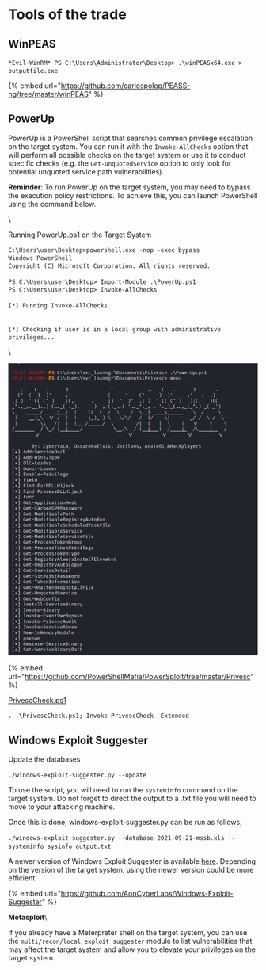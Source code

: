 # Tools of the trade

## WinPEAS

```
*Evil-WinRM* PS C:\Users\Administrator\Desktop> .\winPEASx64.exe > outputfile.exe

```

{% embed url="https://github.com/carlospolop/PEASS-ng/tree/master/winPEAS" %}

## PowerUp

PowerUp is a PowerShell script that searches common privilege escalation on the target system. You can run it with the `Invoke-AllChecks` option that will perform all possible checks on the target system or use it to conduct specific checks (e.g. the `Get-UnquotedService` option to only look for potential unquoted service path vulnerabilities).

**Reminder**: To run PowerUp on the target system, you may need to bypass the execution policy restrictions. To achieve this, you can launch PowerShell using the command below.

\


Running PowerUp.ps1 on the Target System

```shell-session
C:\Users\user\Desktop>powershell.exe -nop -exec bypass
Windows PowerShell
Copyright (C) Microsoft Corporation. All rights reserved.

PS C:\Users\user\Desktop> Import-Module .\PowerUp.ps1
PS C:\Users\user\Desktop> Invoke-AllChecks

[*] Running Invoke-AllChecks


[*] Checking if user is in a local group with administrative privileges...
```

\


![](<../../../.gitbook/assets/image (5).png>)

{% embed url="https://github.com/PowerShellMafia/PowerSploit/tree/master/Privesc" %}

[PrivescCheck.ps1](https://github.com/itm4n/PrivescCheck/blob/master/PrivescCheck.ps1)

```
. .\PrivescCheck.ps1; Invoke-PrivescCheck -Extended
```

## Windows Exploit Suggester

Update the databases&#x20;

`./windows-exploit-suggester.py --update` &#x20;

To use the script, you will need to run the `systeminfo` command on the target system. Do not forget to direct the output to a .txt file you will need to move to your attacking machine.

Once this is done, windows-exploit-suggester.py can be run as follows;

`./windows-exploit-suggester.py --database 2021-09-21-mssb.xls --systeminfo sysinfo_output.txt`

A newer version of Windows Exploit Suggester is available [here](https://github.com/bitsadmin/wesng). Depending on the version of the target system, using the newer version could be more efficient.

{% embed url="https://github.com/AonCyberLabs/Windows-Exploit-Suggester" %}

**Metasploit**\



If you already have a Meterpreter shell on the target system, you can use the `multi/recon/local_exploit_suggester` module to list vulnerabilities that may affect the target system and allow you to elevate your privileges on the target system.
